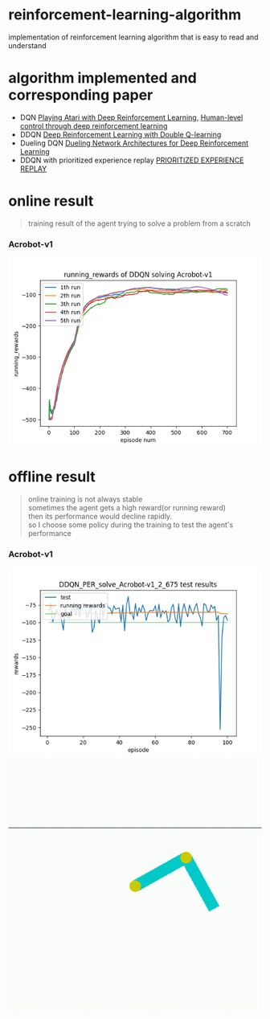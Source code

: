 # reinforcement-learning-algorithm

implementation of reinforcement learning algorithm that is easy to read and understand

# algorithm implemented and corresponding paper

- DQN
  [Playing Atari with Deep Reinforcement Learning](https://arxiv.org/abs/1312.5602),
  [Human-level control through deep reinforcement learning](https://www.nature.com/articles/nature14236?wm=book_wap_0005)
- DDQN
  [Deep Reinforcement Learning with Double Q-learning](https://arxiv.org/abs/1509.06461)
- Dueling DQN
  [Dueling Network Architectures for Deep Reinforcement Learning](https://arxiv.org/abs/1511.06581)
- DDQN with prioritized experience replay
  [PRIORITIZED EXPERIENCE REPLAY](https://arxiv.org/abs/1511.05952)

# online result

> training result of the agent trying to solve a problem from a scratch

### Acrobot-v1

![Acrobot-v1](results/Acrobot-v1-online.png)

# offline result

> online training is not always stable<br>
> sometimes the agent gets a high reward(or running reward)<br>
> then its performance would decline rapidly.<br>
> so I choose some policy during the training to test the agent's performance

### Acrobot-v1

![Acrobot-v1](results/Acrobot-v1-offline.png)
![Acrobot-v1-visualize](results/Acrobot-v1.gif)
